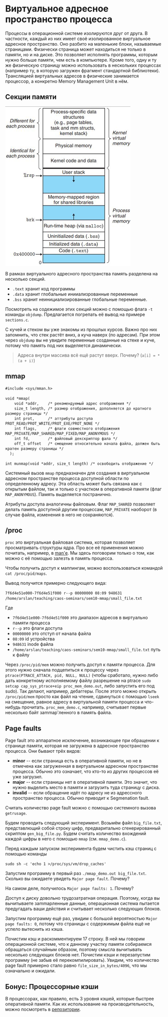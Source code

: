 # Виртуальное адресное пространство процесса

Процессы в операционной системе изолируются друг от друга. В частности, каждый из них имеет своё изолированное виртуальное адресное пространство. Оно разбито на маленькие блоки, называемые страницами. Физически страница может находиться не только в памяти, но и на диске. Это позволяет исполнять программы, которым нужно больше памяти, чем есть в компьютере. Кроме того, одну и ту же физическую страницу можно использовать в нескольких процессах (например ту, в которую загружен фрагмент стандартной библиотеки). Трансляцией виртуальных адресов в физические занимается процессор, а конкретно Memory Management Unit в нём.

## Секции памяти

![Process memory](vmemory.jpg)

В рамках виртуального адресного пространства память разделена на несколько секций.

* `.text` хранит код программы
* `.data` хранит глобальные инииализрованные переменные
* `.bss` хранит неинициализированные глобальные переменные.

Посмотреть на содежимое этих секций можно с помощью флага `-t` команды `objdump`. Предлагается погрепать её вывод на примере `sections.c`.

С кучей и стеком вы уже знакомы из прошлых курсов. Важно про них запомнить, что стек растёт вниз, а куча наверх (по адресам). При этом через `objdump` вы не увидите переменные созданные на стеке и куче, потому что память под них выделяется динамически.

> Адреса внутри массива всё ещё растут вверх. Почему? (`a[i] = *(a + i)`)


## mmap

```
#include <sys/mman.h>

void *mmap(
    void *addr,    /* рекомендуемый адрес отображения */
    size_t length, /* размер отображения, дополняется до кратного размеру страницы */
    int prot,      /* аттрибуты доступа PROT_READ/PROT_WRITE/PROT_EXE/PROT_NONE */
    int flags,     /* флаги совместного отображения  MAP_PRIVATE/MAP_SHARED/MAP_FIXED/MAP_ANONYMOUS */
    int fd,        /* файловый декскриптор фала */
    off_t offset   /* смещение относительно начала файла, должен быть кратен размеру страницы */
  );

int munmap(void *addr, size_t length) /* освободить отображение */
```

Системный вызов `mmap` предназначен для создания в виртуальном адресном пространстве процесса доступной области по определенному адресу. Эта область может быть связана как с открытым файлом, так и только с участком в оперативной памяти (флаг `MAP_ANONYMOUS`). Память выделяется постранично.

Атрибуты доступа аналогичны файловым. Флаг `MAP_SHARED` позволяет делать память доступной другим процессам, `MAP_PRIVATE` наоборот (в случае файла, изменения в него не сохраняются).

## /proc

`proc` это виртуальная файловая система, которая позволяет просматривать структуры ядра. Про все её применения можно почитать, например, в [man'е](https://man7.org/linux/man-pages/man5/proc.5.html). Мы здесь поговорим только о том, как можно с её помощью залезть в память процесса.

Чтобы получить доступ к маппингам, можно воспользоваться командой 
`cat /proc/pid/maps`.

Вывод получится примерно следующего вида:

`7f6d4e51e000-7f6d4e51f000 r--p 00000000 08:09 948631                     /home/arslan/teaching/caos-seminars/sem10-mmap/small_file.txt`

Где

* `7f6d4e51e000-7f6d4e51f000` это диапазон адресов в виртуально памяти процесса
* `r--p` это флаги доступа
* `00000000` это отступ от начала файла
* `08:09` id устройства
* `948631` inode файла
* `/home/arslan/teaching/caos-seminars/sem10-mmap/small_file.txt` путь к файлу

Через `/proc/pid/mem` можно получить доступ к памяти процесса. Для этого нужно сначала подцепиться к процессу через `ptrace(PTRACE_ATTACH, pid, NULL, NULL)` (чтобы сработало, нужно либо дать конкретному исполняемому файлу разрешение на ptrace `sudo setcap cap_sys_ptrace+eip proc_mem_demo.out`, либо запустить его под sudo). Так делают, например, дебаггеры. После этого можно открыть `/proc/pid/mem` просто как файл на чтение, сдвинуться с помощью `lseek` на смещение, равное адресу в виртуальной памяти процесса и что-нибудь прочитать. `proc_mem_demo.c`, например, считывает первые несколько байт заmmap'ленного в память файла.

## Page faults

Page fault это аппаратное исключение, возникающее при обращении к странице памяти, которая не загружена в адресное пространство процесса. Они бывают трёх видов:

* __minor__ -- если страница есть в оперативной памяти, но не в отмечена как загруженная в виртуальном адресном пространстве процесса. Обычно это означает, что кто-то из других процессов её уже загрузил.
* __major__ -- если страницы нет в оперативной памяти. Это значит, что нужно выделить место в памяти и загрузить туда страницу с диска.
* __invalid__ -- если обращение идёт по адресу не из адрессного пространство процесса. Обычно приводит к Segmenation fault.

Считать количество page fault можно с помощью системного вызова `getrusage`.

Будем проводить следующий эксперимент. Возьмём файл `big_file.txt`, представлющий собой строку цифр, предваритально сгенерированный скриптом `gen_big_file.py`. Будем считать количество вхождений каждой цифры в него с помощью `mmap` (см. `mmap_demo.c`).

Перед каждым запуском эксперимента будем чистить кэш страниц с помощью команды

`sudo sh -c 'echo 1 >/proc/sys/vm/drop_caches'` 

Запустим программу в первый раз `./mmap_demo.out big_file.txt`. Сколько вы ожидаете увидеть `Major page fault`. Почему?

На самом деле, получилось `Major page faults: 1`. Почему?

Доступ к диску довольно трудозатратная операция. Поэтому, когда вы вычитываете заmmapленные данные, операционная система пытается предугадать ваши действия и считывает несколько следующих блоков.

Запустим программу ещё раз, увидим с большой вероятностью `Major page faults: 0`, потому что страницы с содержимым файла ещё не успело вытеснить из кэша.

Почистим кэш и раскомментируем 17 строку. В ней мы говорим операционной системе, что к данному участку памяти собираемся обращаться случайным образом, поэтому смысла вычитывать несколько следующих блоков нет. Почистим кэши и перезапустим программу (не забыв её перекомпилировать). Увидим, что количество page fault примерно стало равно `file_size_in_bytes/4096`, что мы означально и ожидали.

## Бонус: Процессорные кэши

В процессорах, как правило, есть 3 уровня кэшей, которые быстрее оперативной памяти. Как их использование на производительность, можно посмотреть в [репозитории](https://github.com/emilk/ram_bench).
